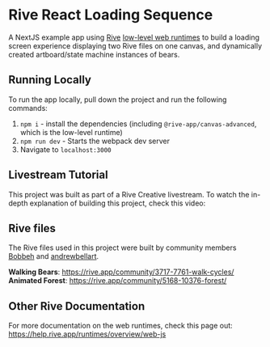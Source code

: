 # Rive React Loading Sequence

A NextJS example app using [Rive](https://rive.app/) [low-level web runtimes](https://help.rive.app/runtimes/overview/web-js/low-level-api-usage) to build a loading screen experience displaying two Rive files on one canvas, and dynamically created artboard/state machine instances of bears.

## Running Locally

To run the app locally, pull down the project and run the following commands:
1. `npm i` - install the dependencies (including `@rive-app/canvas-advanced`, which is the low-level runtime)
2. `npm run dev` - Starts the webpack dev server
3. Navigate to `localhost:3000`

## Livestream Tutorial

This project was built as part of a Rive Creative livestream. To watch the in-depth explanation of building this project, check this video:

## Rive files

The Rive files used in this project were built by community members [Bobbeh](https://rive.app/@Bobbeh/) and [andrewbellart](https://rive.app/@andrewbellart/).

**Walking Bears**: https://rive.app/community/3717-7761-walk-cycles/
**Animated Forest**: https://rive.app/community/5168-10376-forest/

## Other Rive Documentation

For more documentation on the web runtimes, check this page out: https://help.rive.app/runtimes/overview/web-js
